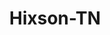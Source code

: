 ---
title: Hixson-TN
slug: hixson-tn
f_state:
- cms/state/tennessee.md
f_locations:
- cms/payday-loan/advance-america-2277.md
- cms/payday-loan/advance-america-2278.md
- cms/payday-loan/advance-america-2312.md
- cms/payday-loan/advanced-check-cash-advance-3505.md
- cms/payday-loan/advanced-check-cash-advance-3506.md
- cms/payday-loan/advanced-check-cash-advance-3507.md
- cms/payday-loan/advanced-check-cash-advance-3508.md
- cms/payday-loan/americas-cash-mart-4419.md
- cms/payday-loan/americas-money-network-inc-4436.md
- cms/payday-loan/cash-advantedge-6623.md
- cms/payday-loan/cash-centers-of-america-6760.md
- cms/payday-loan/cash-choice-6772.md
- cms/payday-loan/cash-expres-7091.md
- cms/payday-loan/cash-in-a-dash-7581.md
- cms/payday-loan/cash-in-a-dash-7583.md
- cms/payday-loan/cash-mart-7896.md
- cms/payday-loan/cash-now-8070.md
- cms/payday-loan/cash-now-8073.md
- cms/payday-loan/check-advance-overdraft-service-10418.md
- cms/payday-loan/check-into-cash-12429.md
- cms/payday-loan/check-into-cash-12450.md
- cms/payday-loan/check-into-cash-of-tennesee-13592.md
- cms/payday-loan/global-cash-advance-19005.md
- cms/payday-loan/quick-check-advance-25248.md
updated-on: '2024-05-30T13:41:28.615Z'
created-on: '2024-05-30T13:41:28.615Z'
published-on: '2024-05-30T13:54:32.469Z'
f_city: Hixson
layout: '[city].html'
tags: city
---